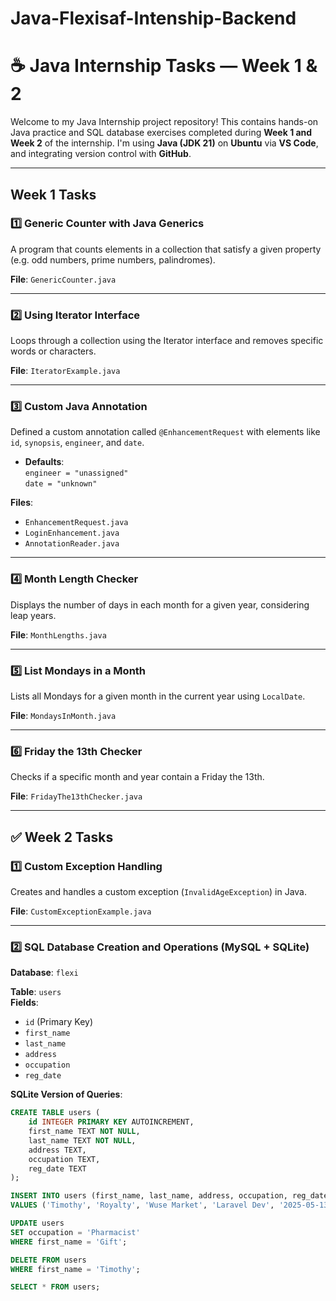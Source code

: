 # Java-Flexisaf-Intenship-Backend


# ☕ Java Internship Tasks — Week 1 & 2

Welcome to my Java Internship project repository! This contains hands-on Java practice and SQL database exercises completed during **Week 1 and Week 2** of the internship. I'm using **Java (JDK 21)** on **Ubuntu** via **VS Code**, and integrating version control with **GitHub**.

---

##  Week 1 Tasks

### 1️⃣ Generic Counter with Java Generics
A program that counts elements in a collection that satisfy a given property (e.g. odd numbers, prime numbers, palindromes).

**File**: `GenericCounter.java`

---

### 2️⃣ Using Iterator Interface
Loops through a collection using the Iterator interface and removes specific words or characters.

**File**: `IteratorExample.java`

---

### 3️⃣ Custom Java Annotation
Defined a custom annotation called `@EnhancementRequest` with elements like `id`, `synopsis`, `engineer`, and `date`.

- **Defaults**:  
  `engineer = "unassigned"`  
  `date = "unknown"`

**Files**:
- `EnhancementRequest.java`
- `LoginEnhancement.java`
- `AnnotationReader.java`

---

### 4️⃣ Month Length Checker
Displays the number of days in each month for a given year, considering leap years.

**File**: `MonthLengths.java`

---

### 5️⃣ List Mondays in a Month
Lists all Mondays for a given month in the current year using `LocalDate`.

**File**: `MondaysInMonth.java`

---

### 6️⃣ Friday the 13th Checker
Checks if a specific month and year contain a Friday the 13th.

**File**: `FridayThe13thChecker.java`

---

## ✅ Week 2 Tasks

### 1️⃣ Custom Exception Handling
Creates and handles a custom exception (`InvalidAgeException`) in Java.

**File**: `CustomExceptionExample.java`

---

### 2️⃣ SQL Database Creation and Operations (MySQL + SQLite)

**Database**: `flexi`

**Table**: `users`  
**Fields**:
- `id` (Primary Key)
- `first_name`
- `last_name`
- `address`
- `occupation`
- `reg_date`

**SQLite Version of Queries**:
```sql
CREATE TABLE users (
    id INTEGER PRIMARY KEY AUTOINCREMENT,
    first_name TEXT NOT NULL,
    last_name TEXT NOT NULL,
    address TEXT,
    occupation TEXT,
    reg_date TEXT
);

INSERT INTO users (first_name, last_name, address, occupation, reg_date)
VALUES ('Timothy', 'Royalty', 'Wuse Market', 'Laravel Dev', '2025-05-13');

UPDATE users
SET occupation = 'Pharmacist'
WHERE first_name = 'Gift';

DELETE FROM users
WHERE first_name = 'Timothy';

SELECT * FROM users;
